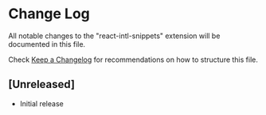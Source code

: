 # Change Log

All notable changes to the "react-intl-snippets" extension will be documented in this file.

Check [Keep a Changelog](http://keepachangelog.com/) for recommendations on how to structure this file.

## [Unreleased]

-   Initial release
